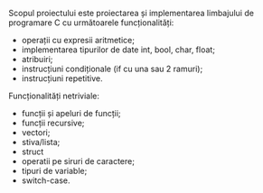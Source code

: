 Scopul proiectului este proiectarea și implementarea limbajului de programare C cu următoarele funcționalități:
- operații cu expresii aritmetice;
- implementarea tipurilor de date int, bool, char, float;
- atribuiri;
- instrucțiuni condiționale (if cu una sau 2 ramuri);
- instrucțiuni repetitive.

Funcționalități netriviale:
- funcții și apeluri de funcții;
- funcții recursive;
- vectori;
- stiva/lista;
- struct
- operatii pe siruri de caractere;
- tipuri de variable;
- switch-case.
